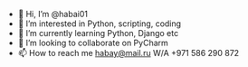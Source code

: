 - 👋 Hi, I’m @habai01
- 👀 I’m interested in Python, scripting, coding
- 🌱 I’m currently learning Python, Django etc
- 💞️ I’m looking to collaborate on PyCharm
- 📫 How to reach me habay@mail.ru  W/A +971 586 290 872

<!---
habai01/habai01 is a ✨ special ✨ repository because its `README.md` (this file) appears on your GitHub profile.
You can click the Preview link to take a look at your changes.
--->
